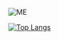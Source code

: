 ![ME](https://github-readme-stats.vercel.app/api?username=amateurpotion&count_private=true&show_icons=true&count_private=true&theme=gotham&title_color=ffaaff&text_color=77ddff) 

[![Top Langs](https://github-readme-stats.vercel.app/api/top-langs/?username=amateurpotion&layout=compact&theme=radical)](https://github.com/anuraghazra/github-readme-stats)   
